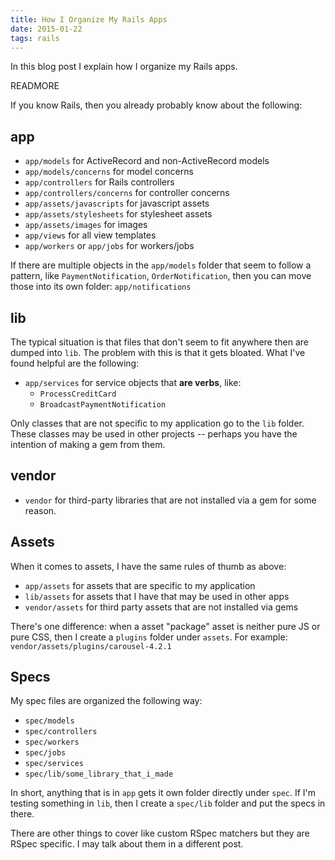 ```yaml
---
title: How I Organize My Rails Apps
date: 2015-01-22
tags: rails
---
```


In this blog post I explain how I organize my Rails apps.

READMORE

If you know Rails, then you already probably know about the following:

## app

- `app/models` for ActiveRecord and non-ActiveRecord models
- `app/models/concerns` for model concerns
- `app/controllers` for Rails controllers
- `app/controllers/concerns` for controller concerns
- `app/assets/javascripts` for javascript assets
- `app/assets/stylesheets` for stylesheet assets
- `app/assets/images` for images
- `app/views` for all view templates
- `app/workers` or `app/jobs` for workers/jobs

If there are multiple objects in the `app/models` folder that seem to follow a pattern, like `PaymentNotification`, `OrderNotification`, then you can move those into its own folder: `app/notifications`

## lib

The typical situation is that files that don't seem to fit anywhere then are dumped into `lib`. The problem with this is that it gets bloated. What I've found helpful are the following:

- `app/services` for service objects that **are verbs**, like:
  - `ProcessCreditCard`
  - `BroadcastPaymentNotification`

Only classes that are not specific to my application go to the `lib` folder. These classes may be used in other projects -- perhaps you have the intention of making a gem from them.

## vendor

- `vendor` for third-party libraries that are not installed via a gem for some reason.

## Assets

When it comes to assets, I have the same rules of thumb as above:

- `app/assets` for assets that are specific to my application
- `lib/assets` for assets that I have that may be used in other apps
- `vendor/assets` for third party assets that are not installed via gems

There's one difference: when a asset "package" asset is neither pure JS or pure CSS, then I create a `plugins` folder under `assets`. For example: `vendor/assets/plugins/carousel-4.2.1`

## Specs

My spec files are organized the following way:

- `spec/models`
- `spec/controllers`
- `spec/workers`
- `spec/jobs`
- `spec/services`
- `spec/lib/some_library_that_i_made`

In short, anything that is in `app` gets it own folder directly under `spec`. If I'm testing something in `lib`, then I create a `spec/lib` folder and put the specs in there.

There are other things to cover like custom RSpec matchers but they are RSpec specific. I may talk about them in a different post.
